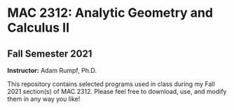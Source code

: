# MAC 2312: Analytic Geometry and Calculus II
## Fall Semester 2021

**Instructor:** Adam Rumpf, Ph.D.

This repository contains selected programs used in class during my Fall 2021 section(s) of MAC 2312. Please feel free to download, use, and modify them in any way you like!
